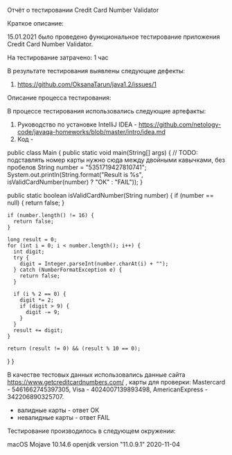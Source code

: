Отчёт о тестировании Credit Card Number Validator

Краткое описание:

15.01.2021 было проведено функциональное тестирование приложения Credit Card Number Validator.

На тестирование затрачено: 1 час

В результате тестирования выявлены следующие дефекты:

1. https://github.com/OksanaTarun/java1.2/issues/1

Описание процесса тестирования:

В процессе тестирования использовались следующие артефакты:

1. Руководство по установке IntelliJ IDEA - https://github.com/netology-code/javaqa-homeworks/blob/master/intro/idea.md
2. Код -

public class Main {
  public static void main(String[] args) {
    // TODO: подставлять номер карты нужно сюда между двойными кавычками, без пробелов
    String number = "5351719427810741";
    System.out.println(String.format("Result is %s", isValidCardNumber(number) ? "OK" : "FAIL"));
  }

  public static boolean isValidCardNumber(String number) {
    if (number == null) {
      return false;
    }

    if (number.length() != 16) {
      return false;
    }

    long result = 0;
    for (int i = 0; i < number.length(); i++) {
      int digit;
      try {
        digit = Integer.parseInt(number.charAt(i) + "");
      } catch (NumberFormatException e) {
        return false;
      }

      if (i % 2 == 0) {
        digit *= 2;
        if (digit > 9) {
          digit -= 9;
        }
      }
      result += digit;
    }

    return (result != 0) && (result % 10 == 0);
  }
}

В качестве тестовых данных использовались данные сайта https://www.getcreditcardnumbers.com/ , карты для проверки: Mastercard - 5461662745397305, Visa - 4024007139893498, AmericanExpress - 342206890325707.

- валидные карты - ответ ОК
- невалидные карты - ответ FAIL

Тестирование производилось в следующем окружении:

macOS Mojave 10.14.6
openjdk version "11.0.9.1" 2020-11-04
